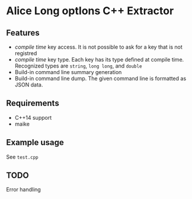 Alice Long optIons C++ Extractor
================================
Features
--------
 * *compile time* key access. It is not possible to ask for a key that is not registred
 * *compile time* key type. Each key has its type defined at compile time. Recognized types are `string`, `long long`, and `double`
 * Build-in command line summary generation
 * Build-in command line dump. The given command line is formatted as JSON data.

Requirements
------------
 * C++14 support
 * maike

Example usage
-------------
See `test.cpp`

TODO
----
Error handling
